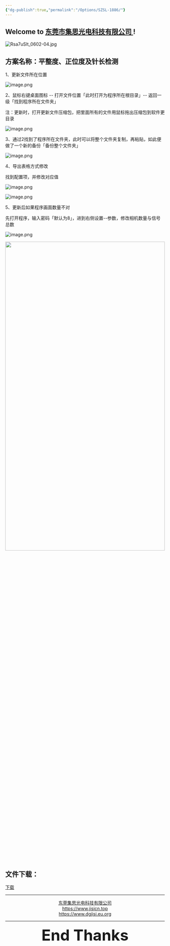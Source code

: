 ```yaml
---
{"dg-publish":true,"permalink":"/Options/SZSL-1886/"}
---
```



## Welcome to [东莞市集思光电科技有限公司 ](https://jisicn.top) ! 

![Rsa7uSlt_0602-04.jpg](https://tc.899900.xyz/img/202303301656475.jpg)

## 方案名称：平整度、正位度及针长检测
<div STYLE="page-break-after: always;"></div>

1、更新文件所在位置

![image.png](https://tc.899900.xyz/img/202406241420951.png)

2、鼠标右键桌面图标 -- 打开文件位置「此时打开为程序所在根目录」-- 返回一级「找到程序所在文件夹」

注：更新时，打开更新文件压缩包，把里面所有的文件用鼠标拖出压缩包到软件更目录

![image.png](https://tc.899900.xyz/img/202406241423114.png)

3、通过2找到了程序所在文件夹，此时可以将整个文件夹复制，再粘贴，如此便做了一个新的备份「备份整个文件夹」

![image.png](https://tc.899900.xyz/img/202406241424105.png)

4、导出表格方式修改

找到配置项，并修改对应值

![image.png](https://tc.899900.xyz/img/202406241438405.png)

![image.png](https://tc.899900.xyz/img/202406241441595.png)

5、更新后如果程序画面数量不对

先打开程序，输入密码「默认为8」，进到右侧设置--参数，修改相机数量与信号总数

![image.png](https://tc.899900.xyz/img/202406241458814.png)



<!-- 分割 --><div STYLE="page-break-after: always;"></div>

<div align="center"><img src="https://tc.899900.xyz/img/202304122151817.JPG" width="100%" height="50%"></img></div>

## 文件下载：
[下载](https://jisi.lanzout.com/iWe8D229urmd)

---

<center><a href="Https://www.jisicn.top" target="_blank">东莞集思光电科技有限公司</a></center>
<center><a href="Https://www.jisicn.top" target="_blank">https://www.jisicn.top</a></center>
<center><a href="Https://www.dgjisi.eu.org" target="_blank">https://www.dgjisi.eu.org</a></center>

---

<div align='center' ><font size='50'><b>End Thanks</b></font></div>